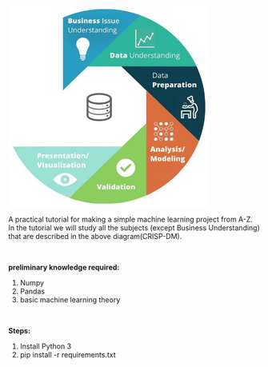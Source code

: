 <img alt='CRISP-DM' src="https://github.com/lanyado/ML/raw/master/Other%20useful%20stuff/CRISP-DM.jpg" data-canonical-src="https://github.com/lanyado/ML/raw/master/Other%20useful%20stuff/CRISP-DM.jpg" width="400" height="400" />

A practical tutorial for making a simple machine learning project from A-Z.<br/>
In the tutorial we will study all the subjects (except Business Understanding) that are described in the above diagram(CRISP-DM).<br/>

<br/>

__preliminary knowledge required:__
<br/>
1. Numpy<br/>
2. Pandas<br/>
3. basic machine learning theory<br/>
<br/>

__Steps:__
1. Install Python 3<br/>
2. pip install -r requirements.txt
